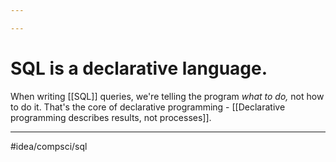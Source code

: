 ```yaml
---

---
```

# SQL is a declarative language. 
When writing [[SQL]] queries, we're telling the program *what to do,* not how to do it. That's the core of declarative programming - [[Declarative programming describes results, not processes]]. 

---
#idea/compsci/sql 